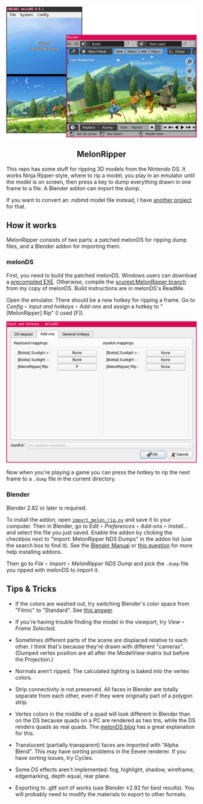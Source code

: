 <p align=center>
  <img src="imgs/frontispiece.png"
    title="Game is The Wizard of Oz: Beyond the Yellow Brick Road">
</p>
<h2 align=center>MelonRipper</h2>

This repo has some stuff for ripping 3D models from the Nintendo DS.
It works Ninja Ripper-style,
where to rip a model, you play in an emulator
until the model is on screen,
then press a key to dump everything drawn in one frame to a file.
A Blender addon can import the dump.

If you want to convert an .nsbmd model file instead,
I have [another project](https://github.com/scurest/apicula)
for that.

## How it works

MelonRipper consists of two parts:
a patched melonDS for ripping dump files,
and a Blender addon for importing them.

### melonDS

First, you need to build the patched melonDS.
Windows users can download a
[precompiled EXE](https://github.com/scurest/melonDS/releases/tag/MelonRipperBuild).
Otherwise, compile the
[scurest:MelonRipper branch](https://github.com/scurest/melonDS/tree/MelonRipper)
from my copy of melonDS.
Build instructions are in melonDS's ReadMe.

Open the emulator.
There should be a new hotkey for ripping a frame.
Go to _Config ‣ Input and hotkeys ‣ Add-ons_
and assign a hotkey to "[MelonRipper] Rip"
(I used [F]).

<img src="imgs/melonDSHotkeys.png">

Now when you're playing a game
you can press the hotkey
to rip the next frame to a `.dump` file
in the current directory.

### Blender

Blender 2.82 or later is required.

To install the addon, open
[`import_melon_rip.py`](https://raw.githubusercontent.com/scurest/MelonRipper/master/import_melon_rip.py)
and save it to your computer.
Then in Blender,
go to _Edit ‣ Preferences ‣ Add-ons ‣ Install..._
and select the file you just saved.
Enable the addon by clicking the checkbox
next to "Import: MelonRipper NDS Dumps" in the addon list
(use the search box to find it).
See the
[Blender Manual](https://docs.blender.org/manual/en/latest/editors/preferences/addons.html#rd-party-add-ons)
or
[this question](https://blender.stackexchange.com/questions/1688/installing-an-addon/1689)
for more help installing addons.

Then go to _File ‣ Import ‣ MelonRipper NDS Dump_
and pick the `.dump` file you ripped with melonDS
to import it.


## Tips & Tricks

* If the colors are washed out,
  try switching Blender's color space from "Filmic" to "Standard".
  See [this answer](https://blender.stackexchange.com/questions/164677/images-as-emitters-constantly-come-out-dull-white-emission-not-actually-white).

* If you're having trouble finding the model in the viewport,
  try _View ‣ Frame Selected_.

* Sometimes different parts of the scene are
  displaced relative to each other.
  I think that's because they're drawn with different "cameras".
  (Dumped vertex position are all after the ModelView matrix
  but before the Projection.)

* Normals aren't ripped.
  The calculated lighting is baked into the vertex colors.

* Strip connectivity is not preserved.
  All faces in Blender are totally separate from each other,
  even if they were originally part of a polygon strip.

* Vertex colors in the middle of a quad
  will look different in Blender than on the DS
  because quads on a PC are rendered as two tris,
  while the DS renders quads as real quads.
  The [melonDS blog](http://melonds.kuribo64.net/comments.php?id=122)
  has a great explanation for this.

* Translucent (partially transparent) faces are imported with "Alpha Blend".
  This may have sorting problems in the Eevee renderer.
  If you have sorting issues, try Cycles.

* Some DS effects aren't implemented:
  fog, highlight, shadow, wireframe, edgemarking, depth equal, rear plane.

* Exporting to .gltf sort of works (use Blender ≥2.92 for best results).
  You will probably need to modify the materials to export to other formats.
